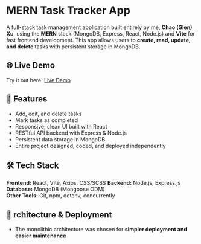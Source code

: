 # MERN Task Tracker App

A full-stack task management application built entirely by me, **Chao (Glen) Xu**, using the **MERN** stack (MongoDB, Express, React, Node.js) and **Vite** for fast frontend development.
This app allows users to **create, read, update, and delete** tasks with persistent storage in MongoDB.  

## 🌐 Live Demo
Try it out here: [Live Demo](https://web-task-tracker.onrender.com/)

## 🚀 Features
- Add, edit, and delete tasks
- Mark tasks as completed
- Responsive, clean UI built with React
- RESTful API backend with Express & Node.js
- Persistent data storage in MongoDB
- Entire project designed, coded, and deployed independently

## 🛠 Tech Stack
**Frontend:** React, Vite, Axios, CSS/SCSS
**Backend:** Node.js, Express.js  
**Database:** MongoDB (Mongoose ODM)  
**Other Tools:** Git, npm, dotenv, concurrently

## 📂 rchitecture & Deployment
- The monolithic architecture was chosen for **simpler deployment and easier maintenance**
